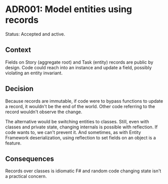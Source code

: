 # ADR001: Model entities using records

Status: Accepted and active.

## Context

Fields on Story (aggregate root) and Task (entity) records are public by design.
Code could reach into an instance and update a field, possibly violating an
entity invariant.

## Decision

Because records are immutable, if code were to bypass functions to update a
record, it wouldn't be the end of the world. Other code referring to the record
wouldn't observe the change.

The alternative would be switching entities to classes. Still, even with classes
and private state, changing internals is possible with reflection. If code wants
to, we can't prevent it. And sometimes, as with Entity Framework
deserialization, using reflection to set fields on an object is a feature.

## Consequences

Records over classes is idiomatic F# and random code changing state isn't a
practical concern.
